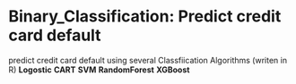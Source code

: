 # Binary_Classification: Predict credit card default
 predict credit card default using several Classfiication Algorithms (writen in R)
**Logostic** **CART** **SVM** **RandomForest** **XGBoost**
